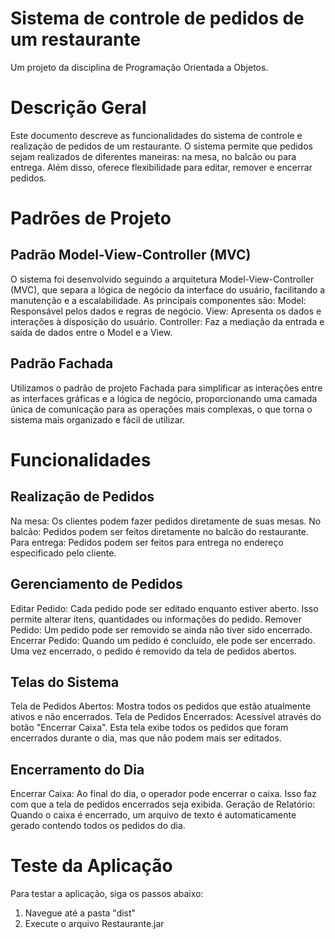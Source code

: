 # Sistema de controle de pedidos de um restaurante
Um projeto da disciplina de Programação Orientada a Objetos.

# Descrição Geral
Este documento descreve as funcionalidades do sistema de controle e realização de pedidos de um restaurante. O sistema permite que pedidos sejam realizados de diferentes maneiras: na mesa, no balcão ou para entrega. Além disso, oferece flexibilidade para editar, remover e encerrar pedidos.

# Padrões de Projeto
## Padrão Model-View-Controller (MVC)
O sistema foi desenvolvido seguindo a arquitetura Model-View-Controller (MVC), que separa a lógica de negócio da interface do usuário, facilitando a manutenção e a escalabilidade. As principais componentes são:
Model: Responsável pelos dados e regras de negócio.
View: Apresenta os dados e interações à disposição do usuário.
Controller: Faz a mediação da entrada e saída de dados entre o Model e a View.

## Padrão Fachada
Utilizamos o padrão de projeto Fachada para simplificar as interações entre as interfaces gráficas e a lógica de negócio, proporcionando uma camada única de comunicação para as operações mais complexas, o que torna o sistema mais organizado e fácil de utilizar.

# Funcionalidades
## Realização de Pedidos
Na mesa: Os clientes podem fazer pedidos diretamente de suas mesas.
No balcão: Pedidos podem ser feitos diretamente no balcão do restaurante.
Para entrega: Pedidos podem ser feitos para entrega no endereço especificado pelo cliente.

## Gerenciamento de Pedidos
Editar Pedido: Cada pedido pode ser editado enquanto estiver aberto. Isso permite alterar itens, quantidades ou informações do pedido.
Remover Pedido: Um pedido pode ser removido se ainda não tiver sido encerrado.
Encerrar Pedido: Quando um pedido é concluído, ele pode ser encerrado. Uma vez encerrado, o pedido é removido da tela de pedidos abertos.

## Telas do Sistema
Tela de Pedidos Abertos: Mostra todos os pedidos que estão atualmente ativos e não encerrados.
Tela de Pedidos Encerrados: Acessível através do botão "Encerrar Caixa". Esta tela exibe todos os pedidos que foram encerrados durante o dia, mas que não podem mais ser editados.

## Encerramento do Dia
Encerrar Caixa: Ao final do dia, o operador pode encerrar o caixa. Isso faz com que a tela de pedidos encerrados seja exibida.
Geração de Relatório: Quando o caixa é encerrado, um arquivo de texto é automaticamente gerado contendo todos os pedidos do dia.

# Teste da Aplicação
Para testar a aplicação, siga os passos abaixo:

1) Navegue até a pasta "dist"
2) Execute o arquivo Restaurante.jar

